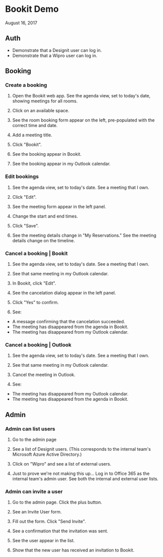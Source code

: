 # Bookit Demo
August 16, 2017

## Auth

- Demonstrate that a Designit user can log in.
- Demonstrate that a Wipro user can log in.


## Booking

### Create a booking
1) Open the Bookit web app. See the agenda view, set to today's date, showing meetings for all rooms.

2) Click on an available space.

3) See the room booking form appear on the left, pre-populated with the correct time and date.

4) Add a meeting title.

5) Click "Bookit".

6) See the booking appear in Bookit.

7) See the booking appear in my Outlook calendar.

### Edit bookings
1) See the agenda view, set to today's date. See a meeting that I own.

2) Click "Edit".

3) See the meeting form appear in the left panel.

4) Change the start and end times.

5) Click "Save".

6) See the meeting details change in "My Reservations." See the meeting details change on the timeline.


### Cancel a booking | Bookit
1) See the agenda view, set to today's date. See a meeting that I own.

2) See that same meeting in my Outlook calendar.

3) In Bookit, click "Edit".

4) See the cancelation dialog appear in the left panel.

5) Click "Yes" to confirm.

6) See:
- A message confirming that the cancelation succeeded.
- The meeting has disappeared from the agenda in Bookit.
- The meeting has disappeared from my Outlook calendar.

### Cancel a booking | Outlook
1) See the agenda view, set to today's date. See a meeting that I own.

2) See that same meeting in my Outlook calendar.

3) Cancel the meeting in Outlook.

4) See:
- The meeting has disappeared from my Outlook calendar.
- The meeting has disappeared from the agenda in Bookit.


## Admin

### Admin can list users
1) Go to the admin page

2) See a list of Designit users. (This corresponds to the internal team's Microsoft Azure Active Directory.)

3) Click on "Wipro" and see a list of external users.


4) Just to prove we're not making this up... Log in to Office 365 as the internal team's admin user. See
both the internal and external user lists.

### Admin can invite a user
1) Go to the admin page. Click the plus button.

2) See an Invite User form.

3) Fill out the form. Click "Send Invite".

4) See a confirmation that the invitation was sent.

5) See the user appear in the list.

6) Show that the new user has received an invitation to Bookit.
